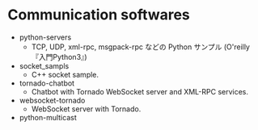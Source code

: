 # Communication softwares

- python-servers
  - TCP, UDP, xml-rpc, msgpack-rpc などの Python サンプル (O'reilly 『入門Python3』)
- socket_sampls
  - C++ socket sample.
- tornado-chatbot
  - Chatbot with Tornado WebSocket server and XML-RPC services.
- websocket-tornado
  - WebSocket server with Tornado.
- python-multicast

